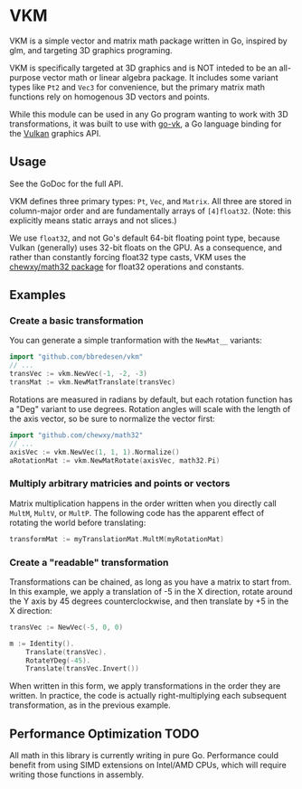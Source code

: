# VKM

VKM is a simple vector and matrix math package written in Go, inspired by glm,
and targeting 3D graphics programing. 

VKM is specifically targeted at 3D graphics and is NOT inteded to be an
all-purpose vector math or linear algebra package. It includes some variant types like `Pt2` and
`Vec3` for convenience, but the primary matrix math functions rely on homogenous 3D
vectors and points.

While this module can be used in any Go program wanting to work with 3D transformations, it was built to use with
[go-vk](https://github.com/bbredesen/go-vk), a Go
language binding for the [Vulkan](https://khronos.org/vulkan/) graphics API.

## Usage

See the GoDoc for the full API.

VKM defines three primary types: `Pt`, `Vec`, and `Matrix`. All three are stored
in column-major order and are fundamentally arrays of `[4]float32`. (Note: this explicitly means static arrays and not
slices.) 

We use `float32`, and not Go's default 64-bit floating point type, because Vulkan (generally) uses 32-bit
floats on the GPU. As a consequence, and rather than constantly forcing float32 type casts, VKM uses the [chewxy/math32 package](https://github.com/chewxy/math32) for float32 operations and constants. 

## Examples

### Create a basic transformation
You can generate a simple tranformation with the `NewMat__` variants:

```go
import "github.com/bbredesen/vkm"
// ...
transVec := vkm.NewVec(-1, -2, -3)
transMat := vkm.NewMatTranslate(transVec)
```

Rotations are measured in radians by default, but each rotation function has a
"Deg" variant to use degrees. Rotation angles will scale with the length of the axis vector, so be sure to
normalize the vector first:

```go
import "github.com/chewxy/math32"
// ...
axisVec := vkm.NewVec(1, 1, 1).Normalize()
aRotationMat := vkm.NewMatRotate(axisVec, math32.Pi)
```

### Multiply arbitrary matricies and points or vectors

Matrix multiplication happens in the order written when you directly call
`MultM`, `MultV`, or `MultP`. The following code has the apparent
effect of rotating the world before translating:
```go
transformMat := myTranslationMat.MultM(myRotationMat)
```

### Create a "readable" transformation
Transformations can be chained, as long as you have a matrix to start from. In
this example, we apply a translation of -5 in the X direction, rotate around the
Y axis by 45 degrees counterclockwise, and then translate by +5 in the X
direction:
```go
transVec := NewVec(-5, 0, 0)

m := Identity().
    Translate(transVec).
    RotateYDeg(-45).
    Translate(transVec.Invert())
```
When written in this form, we apply transformations in the order they are
written. In practice, the code is actually right-multiplying each subsequent
transformation, as in the previous example.

## Performance Optimization TODO

All math in this library is currently writing in pure Go. Performance could benefit from using SIMD extensions on
Intel/AMD CPUs, which will require writing those functions in assembly.
